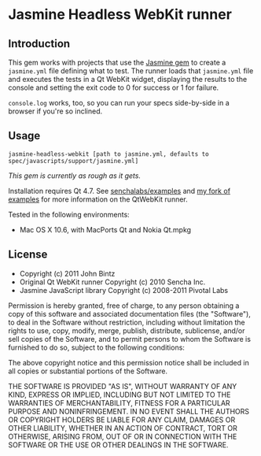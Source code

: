 # Jasmine Headless WebKit runner

## Introduction

This gem works with projects that use the [Jasmine gem](https://github.com/pivotal/jasmine-gem) to 
create a `jasmine.yml` file defining what to test. The runner loads that
`jasmine.yml` file and executes the
tests in a Qt WebKit widget, displaying the results to the console and setting the exit code to 0 for
success or 1 for failure.

`console.log` works, too, so you can run your specs side-by-side in a browser if you're so inclined.

## Usage

    jasmine-headless-webkit [path to jasmine.yml, defaults to spec/javascripts/support/jasmine.yml]

*This gem is currently as rough as it gets.*

Installation requires Qt 4.7. See [senchalabs/examples](https://github.com/senchalabs/examples) and [my fork
of examples](https://github.com/johnbintz/examples) for more information on the QtWebKit runner.

Tested in the following environments:

* Mac OS X 10.6, with MacPorts Qt and Nokia Qt.mpkg

## License

* Copyright (c) 2011 John Bintz
* Original Qt WebKit runner Copyright (c) 2010 Sencha Inc.
* Jasmine JavaScript library Copyright (c) 2008-2011 Pivotal Labs

Permission is hereby granted, free of charge, to any person obtaining a copy
of this software and associated documentation files (the "Software"), to deal
in the Software without restriction, including without limitation the rights
to use, copy, modify, merge, publish, distribute, sublicense, and/or sell
copies of the Software, and to permit persons to whom the Software is
furnished to do so, subject to the following conditions:

The above copyright notice and this permission notice shall be included in
all copies or substantial portions of the Software.

THE SOFTWARE IS PROVIDED "AS IS", WITHOUT WARRANTY OF ANY KIND, EXPRESS OR
IMPLIED, INCLUDING BUT NOT LIMITED TO THE WARRANTIES OF MERCHANTABILITY,
FITNESS FOR A PARTICULAR PURPOSE AND NONINFRINGEMENT. IN NO EVENT SHALL THE
AUTHORS OR COPYRIGHT HOLDERS BE LIABLE FOR ANY CLAIM, DAMAGES OR OTHER
LIABILITY, WHETHER IN AN ACTION OF CONTRACT, TORT OR OTHERWISE, ARISING FROM,
OUT OF OR IN CONNECTION WITH THE SOFTWARE OR THE USE OR OTHER DEALINGS IN
THE SOFTWARE.


